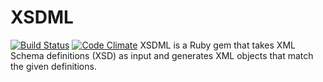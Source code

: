 # XSDML
[![Build Status](https://travis-ci.org/danascheider/xsdml.svg?branch=master)](https://travis-ci.org/danascheider/xsdml) [![Code Climate](https://codeclimate.com/github/danascheider/xsdml/badges/gpa.svg)](https://codeclimate.com/github/danascheider/xsdml)
XSDML is a Ruby gem that takes XML Schema definitions (XSD) as input and generates XML objects that match the given definitions.
